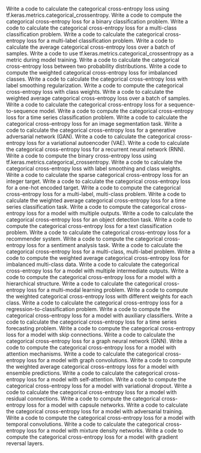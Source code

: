 Write a code to calculate the categorical cross-entropy loss using tf.keras.metrics.categorical_crossentropy.
Write a code to compute the categorical cross-entropy loss for a binary classification problem.
Write a code to calculate the categorical cross-entropy loss for a multi-class classification problem.
Write a code to calculate the categorical cross-entropy loss for a multi-label classification problem.
Write a code to calculate the average categorical cross-entropy loss over a batch of samples.
Write a code to use tf.keras.metrics.categorical_crossentropy as a metric during model training.
Write a code to calculate the categorical cross-entropy loss between two probability distributions.
Write a code to compute the weighted categorical cross-entropy loss for imbalanced classes.
Write a code to calculate the categorical cross-entropy loss with label smoothing regularization.
Write a code to compute the categorical cross-entropy loss with class weights.
Write a code to calculate the weighted average categorical cross-entropy loss over a batch of samples.
Write a code to calculate the categorical cross-entropy loss for a sequence-to-sequence model.
Write a code to compute the categorical cross-entropy loss for a time series classification problem.
Write a code to calculate the categorical cross-entropy loss for an image segmentation task.
Write a code to calculate the categorical cross-entropy loss for a generative adversarial network (GAN).
Write a code to calculate the categorical cross-entropy loss for a variational autoencoder (VAE).
Write a code to calculate the categorical cross-entropy loss for a recurrent neural network (RNN).
Write a code to compute the binary cross-entropy loss using tf.keras.metrics.categorical_crossentropy.
Write a code to calculate the categorical cross-entropy loss with label smoothing and class weights.
Write a code to calculate the sparse categorical cross-entropy loss for an integer target.
Write a code to calculate the categorical cross-entropy loss for a one-hot encoded target.
Write a code to compute the categorical cross-entropy loss for a multi-label, multi-class problem.
Write a code to calculate the weighted average categorical cross-entropy loss for a time series classification task.
Write a code to compute the categorical cross-entropy loss for a model with multiple outputs.
Write a code to calculate the categorical cross-entropy loss for an object detection task.
Write a code to compute the categorical cross-entropy loss for a text classification problem.
Write a code to calculate the categorical cross-entropy loss for a recommender system.
Write a code to compute the categorical cross-entropy loss for a sentiment analysis task.
Write a code to calculate the categorical cross-entropy loss for a multi-class, multi-label problem.
Write a code to compute the weighted average categorical cross-entropy loss for imbalanced multi-class data.
Write a code to calculate the categorical cross-entropy loss for a model with multiple intermediate outputs.
Write a code to compute the categorical cross-entropy loss for a model with a hierarchical structure.
Write a code to calculate the categorical cross-entropy loss for a multi-modal learning problem.
Write a code to compute the weighted categorical cross-entropy loss with different weights for each class.
Write a code to calculate the categorical cross-entropy loss for a regression-to-classification problem.
Write a code to compute the categorical cross-entropy loss for a model with auxiliary classifiers.
Write a code to calculate the categorical cross-entropy loss for a time series forecasting problem.
Write a code to compute the categorical cross-entropy loss for a model with skip connections.
Write a code to calculate the categorical cross-entropy loss for a graph neural network (GNN).
Write a code to compute the categorical cross-entropy loss for a model with attention mechanisms.
Write a code to calculate the categorical cross-entropy loss for a model with graph convolutions.
Write a code to compute the weighted average categorical cross-entropy loss for a model with ensemble predictions.
Write a code to calculate the categorical cross-entropy loss for a model with self-attention.
Write a code to compute the categorical cross-entropy loss for a model with variational dropout.
Write a code to calculate the categorical cross-entropy loss for a model with residual connections.
Write a code to compute the categorical cross-entropy loss for a model with capsule networks.
Write a code to calculate the categorical cross-entropy loss for a model with adversarial training.
Write a code to compute the categorical cross-entropy loss for a model with temporal convolutions.
Write a code to calculate the categorical cross-entropy loss for a model with mixture density networks.
Write a code to compute the categorical cross-entropy loss for a model with gradient reversal layers.